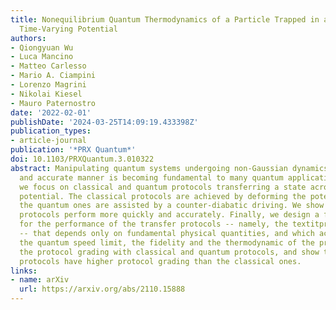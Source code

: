 ```yaml
---
title: Nonequilibrium Quantum Thermodynamics of a Particle Trapped in a Controllable
  Time-Varying Potential
authors:
- Qiongyuan Wu
- Luca Mancino
- Matteo Carlesso
- Mario A. Ciampini
- Lorenzo Magrini
- Nikolai Kiesel
- Mauro Paternostro
date: '2022-02-01'
publishDate: '2024-03-25T14:09:19.433398Z'
publication_types:
- article-journal
publication: '*PRX Quantum*'
doi: 10.1103/PRXQuantum.3.010322
abstract: Manipulating quantum systems undergoing non-Gaussian dynamics in a fast
  and accurate manner is becoming fundamental to many quantum applications. Here,
  we focus on classical and quantum protocols transferring a state across a double-well
  potential. The classical protocols are achieved by deforming the potential, while
  the quantum ones are assisted by a counter-diabatic driving. We show that quantum
  protocols perform more quickly and accurately. Finally, we design a figure of merit
  for the performance of the transfer protocols -- namely, the textitprotocol grading
  -- that depends only on fundamental physical quantities, and which accounts for
  the quantum speed limit, the fidelity and the thermodynamic of the process. We test
  the protocol grading with classical and quantum protocols, and show that quantum
  protocols have higher protocol grading than the classical ones.
links:
- name: arXiv
  url: https://arxiv.org/abs/2110.15888
---
```


